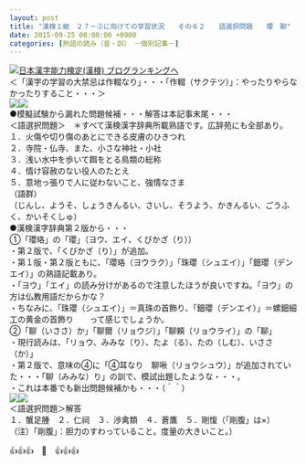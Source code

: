 ```yaml
---
layout: post
title: "漢検１級　２７－②に向けての学習状況　　その６２　　語選択問題　　瓔　聊"
date: 2015-09-25 00:00:00 +0900
categories: [熟語の読み（音・訓）　－個別記事－]
---
```


[![](/syuusyuu9701/assets/images/漢検１級-２７－②に向けての学習状況-その６２-語選択問題-瓔-聊-br_c_3028_1.gif)](http://blog.with2.net/link.php?1659096:3028 "日本漢字能力検定(漢検) ブログランキングへ")[日本漢字能力検定(漢検) ブログランキングへ](http://blog.with2.net/link.php?1659096:3028)  
＜「漢字の学習の大禁忌は作輟なり」・・・「作輟（サクテツ）」：やったりやらなかったりすること・・・＞  
![](/syuusyuu9701/assets/images/漢検１級-２７－②に向けての学習状況-その６２-語選択問題-瓔-聊-6f349c04cbc62044e70b020645ef26fb.jpg)![](/syuusyuu9701/assets/images/漢検１級-２７－②に向けての学習状況-その６２-語選択問題-瓔-聊-6f349c04cbc62044e70b020645ef26fb.jpg)  
●模擬試験から漏れた問題候補・・・解答は本記事末尾・・・  
＜語選択問題＞　＊すべて漢検漢字辞典所載熟語です。広辞苑にも全部あり。  
１．火傷や切り傷のあとにできる皮膚のひきつれ  
２．寺院・仏寺、また、小さな神社・小社　  
３．浅い水中を歩いて餌をとる鳥類の総称  
４．情け容赦のない役人のたとえ  
５．意地っ張りで人に従わないこと、強情なさま  
（語群）  
（じんし、ようそ、しょうきんるい、さいし、そうよう、かきんるい、ごうふく、かいそくしゅ）  
●漢検漢字辞典第２版から・・・  
①「瓔珞」の「瓔」（ヨウ、エイ、くびかざ（り））  
・第２版で、「くびかざ（り）」が追加。  
・第１版・第２版ともに、「瓔珞（ヨウラク）」「珠瓔（シュエイ）」「鈿瓔（デンエイ）」の熟語記載あり。  
・「ヨウ」「エイ」の読み分けがあるので注意したほうが良いですね。「ヨウ」の方は仏教用語だからかな？  
・ちなみに、「珠瓔（シュエイ）」＝真珠の首飾り、「鈿瓔（デンエイ）」＝螺鈿細工の黄金の首飾り　　って感じでしょうか。  
②「聊（いささ）か」「聊爾（リョウジ）」「聊頼（リョウライ）」の「聊」  
・現行読みは、「リョウ、みみな（り）、たよ（る）、たの（しむ）、いささ（か）」  
・第２版で、意味の④に「④耳なり　聊啾（リョウシュウ）」が追加されていた・・・「聊（みみな）り」の訓で、模試出題したような・・・。  
・これは本番でも新出問題候補かも・・・（＾＾）  
![](/syuusyuu9701/assets/images/漢検１級-２７－②に向けての学習状況-その６２-語選択問題-瓔-聊-580a276ba5f4e073643cb16bcc9a1d2d.jpg)![](/syuusyuu9701/assets/images/漢検１級-２７－②に向けての学習状況-その６２-語選択問題-瓔-聊-580a276ba5f4e073643cb16bcc9a1d2d.jpg)  
＜語選択問題＞解答  
１．蟹足腫　２．仁祠　３．渉禽類　４．蒼鷹　５．剛愎（「剛腹」は×）　　（注）「剛腹」：胆力のすわっていること。度量の大きいこと。）  
  
👍👍👍　🐑　👍👍👍  